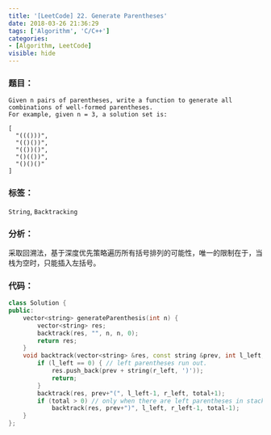 ```yaml
---
title: '[LeetCode] 22. Generate Parentheses'
date: 2018-03-26 21:36:29
tags: ['Algorithm', 'C/C++']
categories:
- [Algorithm, LeetCode]
visible: hide
---
```


### 题目：

    Given n pairs of parentheses, write a function to generate all combinations of well-formed parentheses.
    For example, given n = 3, a solution set is:

    [
      "((()))",
      "(()())",
      "(())()",
      "()(())",
      "()()()"
    ]

### 标签：
`String`, `Backtracking`

### 分析：
采取回溯法，基于深度优先策略遍历所有括号排列的可能性，唯一的限制在于，当栈为空时，只能插入左括号。

### 代码：
```c++
class Solution {
public:
    vector<string> generateParenthesis(int n) {
        vector<string> res;
        backtrack(res, "", n, n, 0);
        return res;
    }
    void backtrack(vector<string> &res, const string &prev, int l_left, int r_left, int total) {
        if (l_left == 0) { // left parentheses run out.
            res.push_back(prev + string(r_left, ')'));
            return;
        }
        backtrack(res, prev+"(", l_left-1, r_left, total+1);
        if (total > 0) // only when there are left parentheses in stack, can we input a right parenthesis.
            backtrack(res, prev+")", l_left, r_left-1, total-1);
    }
};
```

